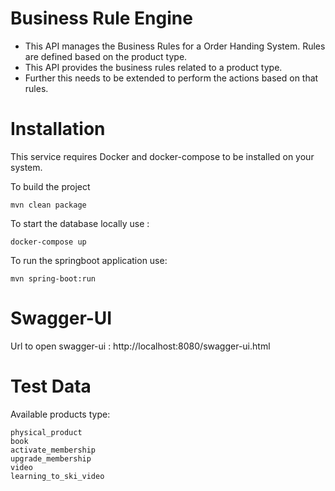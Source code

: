 # Business Rule Engine

- This API manages the Business Rules for a Order Handing System. Rules are defined based on the product type.
- This API provides the business rules related to a product type.
- Further this needs to be extended to perform the actions based on that rules.

# Installation
This service requires Docker and docker-compose to be installed on your system. 

To build the project
```
mvn clean package
```

To start the database locally use :

```
docker-compose up
```

To run the springboot application use:

```
mvn spring-boot:run
```

# Swagger-UI
Url to open swagger-ui : http://localhost:8080/swagger-ui.html

# Test Data 
Available products type:

```
physical_product
book
activate_membership
upgrade_membership
video
learning_to_ski_video
```